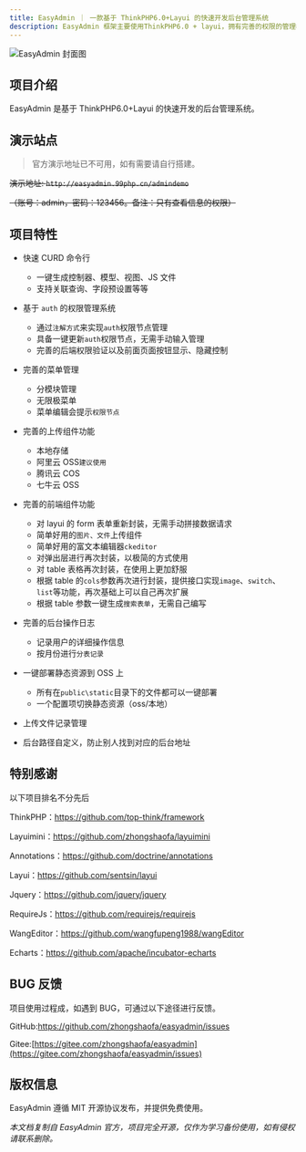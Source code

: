 ```yaml
---
title: EasyAdmin ｜ 一款基于 ThinkPHP6.0+Layui 的快速开发后台管理系统
description: EasyAdmin 框架主要使用ThinkPHP6.0 + layui，拥有完善的权限的管理模块以及敏捷的开发方式，让你开发起来更加的舒服。
---
```


![EasyAdmin 封面图](https://pic.shejibiji.com/i/2025/01/15/67878915518b4.png)

## 项目介绍

EasyAdmin 是基于 ThinkPHP6.0+Layui 的快速开发的后台管理系统。

## 演示站点

> 官方演示地址已不可用，如有需要请自行搭建。

~~演示地址: `http://easyadmin.99php.cn/admindemo`~~

~~（账号：admin，密码：123456。备注：只有查看信息的权限）~~

## 项目特性

- 快速 CURD 命令行

  - 一键生成控制器、模型、视图、JS 文件
  - 支持关联查询、字段预设置等等

- 基于 `auth` 的权限管理系统

  - 通过`注解方式`来实现`auth`权限节点管理
  - 具备一键更新`auth`权限节点，无需手动输入管理
  - 完善的后端权限验证以及前面页面按钮显示、隐藏控制

- 完善的菜单管理

  - 分模块管理
  - 无限极菜单
  - 菜单编辑会提示`权限节点`

- 完善的上传组件功能

  - 本地存储
  - 阿里云 OSS`建议使用`
  - 腾讯云 COS
  - 七牛云 OSS

- 完善的前端组件功能

  - 对 layui 的 form 表单重新封装，无需手动拼接数据请求
  - 简单好用的`图片、文件`上传组件
  - 简单好用的富文本编辑器`ckeditor`
  - 对弹出层进行再次封装，以极简的方式使用
  - 对 table 表格再次封装，在使用上更加舒服
  - 根据 table 的`cols`参数再次进行封装，提供接口实现`image`、`switch`、`list`等功能，再次基础上可以自己再次扩展
  - 根据 table 参数一键生成`搜索表单`，无需自己编写

- 完善的后台操作日志

  - 记录用户的详细操作信息
  - 按月份进行`分表记录`

- 一键部署静态资源到 OSS 上

  - 所有在`public\static`目录下的文件都可以一键部署
  - 一个配置项切换静态资源（oss/本地）

- 上传文件记录管理

- 后台路径自定义，防止别人找到对应的后台地址

## 特别感谢

以下项目排名不分先后

ThinkPHP：https://github.com/top-think/framework

Layuimini：https://github.com/zhongshaofa/layuimini

Annotations：https://github.com/doctrine/annotations

Layui：https://github.com/sentsin/layui

Jquery：https://github.com/jquery/jquery

RequireJs：https://github.com/requirejs/requirejs

WangEditor：https://github.com/wangfupeng1988/wangEditor

Echarts：https://github.com/apache/incubator-echarts

## BUG 反馈

项目使用过程成，如遇到 BUG，可通过以下途径进行反馈。

GitHub:https://github.com/zhongshaofa/easyadmin/issues

Gitee:[https://gitee.com/zhongshaofa/easyadmin](https://gitee.com/zhongshaofa/easyadmin/issues)

## 版权信息

EasyAdmin 遵循 MIT 开源协议发布，并提供免费使用。

_本文档复制自 EasyAdmin 官方，项目完全开源，仅作为学习备份使用，如有侵权请联系删除。_
